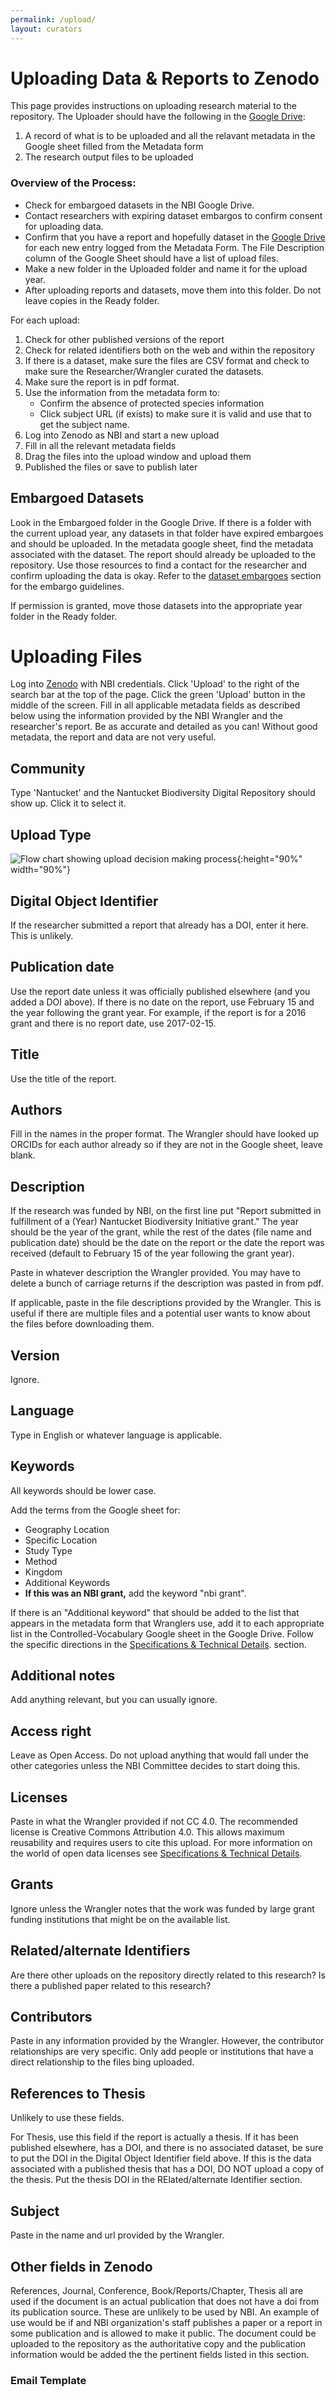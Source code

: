 ```yaml
---
permalink: /upload/
layout: curators
---
```


# Uploading Data & Reports to Zenodo

This page provides instructions on uploading research material to the repository. The Uploader should have the following in the [Google Drive](https://nantucketbiodiversity.github.io/NBIdigitalrepo/upload/#google-drive-organization):

1. A record of what is to be uploaded and all the relavant metadata in the Google sheet filled from the Metadata form
2. The research output files to be uploaded

### Overview of the Process:

- Check for embargoed datasets in the NBI Google Drive.
- Contact researchers with expiring dataset embargos to confirm consent for uploading data.
- Confirm that you have a report and hopefully dataset in the [Google Drive](https://nantucketbiodiversity.github.io/NBIdigitalrepo/upload/#google-drive-organization) for each new entry logged from the Metadata Form. The File Description column of the Google Sheet should have a list of upload files.
- Make a new folder in the Uploaded folder and name it for the upload year.
- After uploading reports and datasets, move them into this folder.  Do not leave copies in the Ready folder.

For each upload:
1. Check for other published versions of the report
2. Check for related identifiers both on the web and within the repository
3. If there is a dataset, make sure the files are CSV format and check to make sure the Researcher/Wrangler curated the datasets.
4. Make sure the report is in pdf format.
5. Use the information from the metadata form to:
	- Confirm the absence of protected species information
	- Click subject URL (if exists) to make sure it is valid and use that to get the subject name.
6. Log into Zenodo as NBI and start a new upload
7. Fill in all the relevant metadata fields
8. Drag the files into the upload window and upload them
9. Published the files or save to publish later

## Embargoed Datasets

Look in the Embargoed folder in the Google Drive.  If there is a folder with the current upload year, any datasets in that folder have expired embargoes and should be uploaded. In the metadata google sheet, find the metadata associated with the dataset.  The report should already be uploaded to the repository. Use those resources to find a contact for the researcher and confirm uploading the data is okay.  Refer to the [dataset embargoes](https://nantucketbiodiversity.github.io/NBIdigitalrepo/curation/) section for the embargo guidelines.

If permission is granted, move those datasets into the appropriate year folder in the Ready folder.

# Uploading Files
Log into [Zenodo](https://zenodo.org) with NBI credentials. Click 'Upload' to the right of the search bar at the top of the page.  Click the green 'Upload' button in the middle of the screen.  Fill in all applicable metadata fields as described below using the information provided by the NBI Wrangler and the researcher's report.  Be as accurate and detailed as you can!  Without good metadata, the report and data are not very useful.

## Community
Type 'Nantucket' and the Nantucket Biodiversity Digital Repository should show up. Click it to select it.

## Upload Type

![Flow chart showing upload decision making process](https://raw.githubusercontent.com/nantucketbiodiversity/NBIdigitalrepo/master/docs/assets/images/uploadFlow.jpeg "Upload process chart"){:height="90%" width="90%"}

## Digital Object Identifier
If the researcher submitted a report that already has a DOI, enter it here.  This is unlikely.

## Publication date
Use the report date unless it was officially published elsewhere (and you added a DOI above).  If there is no date on the report, use February 15 and the year following the grant year.  For example, if the report is for a 2016 grant and there is no report date, use 2017-02-15.

## Title
Use the title of the report.

## Authors
Fill in the names in the proper format. The Wrangler should have looked up ORCIDs for each author already so if they are not in the Google sheet, leave blank.

## Description
If the research was funded by NBI, on the first line put "Report submitted in fulfillment of a (Year) Nantucket Biodiversity Initiative grant." The year should be the year of the grant, while the rest of the dates (file name and publication date) should be the date on the report or the date the report was received (default to February 15 of the year following the grant year).

Paste in whatever description the Wrangler provided. You may have to delete a bunch of carriage returns if the description was pasted in from pdf.

If applicable, paste in the file descriptions provided by the Wrangler.  This is useful if there are multiple files and a potential user wants to know about the files before downloading them.

## Version
Ignore.

## Language
Type in English or whatever language is applicable.

## Keywords

All keywords should be lower case.

Add the terms from the Google sheet for:
- Geography Location
- Specific Location
- Study Type
- Method
- Kingdom
- Additional Keywords
- **If this was an NBI grant,** add the keyword "nbi grant".

If there is an "Additional keyword" that should be added to the list that appears in the metadata form that Wranglers use, add it to each appropriate list in the Controlled-Vocabulary Google sheet in the Google Drive.  Follow the specific directions in the [Specifications & Technical Details](https://nantucketbiodiversity.github.io/NBIdigitalrepo/specs/). section.

## Additional notes
Add anything relevant, but you can usually ignore.

## Access right
Leave as Open Access.  Do not upload anything that would fall under the other categories unless the NBI Committee decides to start doing this.

## Licenses
Paste in what the Wrangler provided if not CC 4.0. The recommended license is Creative Commons Attribution 4.0. This allows maximum reusability and requires users to cite this upload. For more information on the world of open data licenses see [Specifications & Technical Details](https://nantucketbiodiversity.github.io/NBIdigitalrepo/specs/).

## Grants
Ignore unless the Wrangler notes that the work was funded by large grant funding institutions that might be on the available list.

## Related/alternate Identifiers
Are there other uploads on the repository directly related to this research? Is there a published paper related to this research?

## Contributors
Paste in any information provided by the Wrangler.  However, the contributor relationships are very specific.  Only add people or institutions that have a direct relationship to the files bing uploaded.

## References to Thesis
Unlikely to use these fields.

For Thesis, use this field if the report is actually a thesis.  If it has been published elsewhere, has a DOI, and there is no associated dataset, be sure to put the DOI in the Digital Object Identifier field above.  If this is the data associated with a published thesis that has a DOI, DO NOT upload a copy of the thesis.  Put the thesis DOI in the RElated/alternate Identifier section.

## Subject
Paste in the name and url provided by the Wrangler.








## Other fields in Zenodo
References, Journal, Conference, Book/Reports/Chapter, Thesis all are used if the document is an actual publication that does not have a doi from its publication source.  These are unlikely to be used by NBI.  An example of use would be if and NBI organization's staff publishes a paper or a report in some publication and is allowed to make it public.  The document could be uploaded to the repository as the authoritative copy and the publication information would be added the the pertinent fields listed in this section. 

### Email Template
